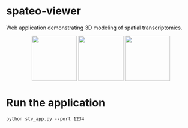 # spateo-viewer


Web application demonstrating 3D modeling of spatial transcriptomics.


<p align="center">
  <img height="120" src="https://github.com/aristoteleo/spateo-viewer/blob/main/stviewer/assets/image/stv_pc_github.PNG" />
  <img height="120" src="https://github.com/aristoteleo/spateo-viewer/blob/main/stviewer/assets/image/stv_mesh_github.PNG" />
  <img height="120" src="https://github.com/aristoteleo/spateo-viewer/blob/main/stviewer/assets/image/stv_tissue_github.PNG" />
</p>


# Run the application

``python stv_app.py --port 1234``
